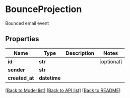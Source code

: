 # BounceProjection

Bounced email event
## Properties
Name | Type | Description | Notes
------------ | ------------- | ------------- | -------------
**id** | **str** |  | [optional] 
**sender** | **str** |  | 
**created_at** | **datetime** |  | 

[[Back to Model list]](../README#documentation-for-models) [[Back to API list]](../README#documentation-for-api-endpoints) [[Back to README]](../README)


